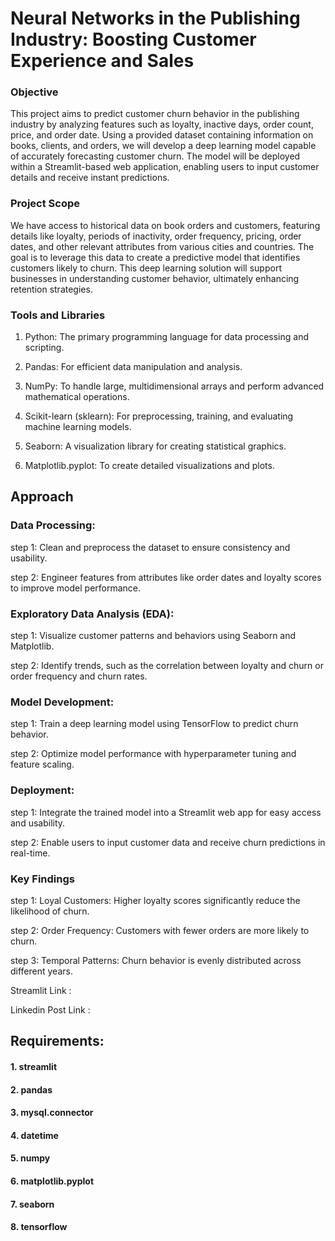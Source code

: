 # Neural Networks in the Publishing Industry: Boosting Customer Experience and Sales

### Objective

This project aims to predict customer churn behavior in the publishing industry by analyzing features such as loyalty, inactive days, order count, price, and order date. Using a provided dataset containing information on books, clients, and orders, we will develop a deep learning model capable of accurately forecasting customer churn. The model will be deployed within a Streamlit-based web application, enabling users to input customer details and receive instant predictions.

### Project Scope

We have access to historical data on book orders and customers, featuring details like loyalty, periods of inactivity, order frequency, pricing, order dates, and other relevant attributes from various cities and countries. The goal is to leverage this data to create a predictive model that identifies customers likely to churn. This deep learning solution will support businesses in understanding customer behavior, ultimately enhancing retention strategies.

### Tools and Libraries

1. Python: The primary programming language for data processing and scripting.

2. Pandas: For efficient data manipulation and analysis.

3. NumPy: To handle large, multidimensional arrays and perform advanced mathematical operations.

4. Scikit-learn (sklearn): For preprocessing, training, and evaluating machine learning models.

5. Seaborn: A visualization library for creating statistical graphics.

6. Matplotlib.pyplot: To create detailed visualizations and plots.

## Approach

### Data Processing:

step 1: Clean and preprocess the dataset to ensure consistency and usability.

step 2: Engineer features from attributes like order dates and loyalty scores to improve model performance.

### Exploratory Data Analysis (EDA):

step 1: Visualize customer patterns and behaviors using Seaborn and Matplotlib.

step 2: Identify trends, such as the correlation between loyalty and churn or order frequency and churn rates.

### Model Development:

step 1: Train a deep learning model using TensorFlow to predict churn behavior.

step 2: Optimize model performance with hyperparameter tuning and feature scaling.

### Deployment:

step 1: Integrate the trained model into a Streamlit web app for easy access and usability.

step 2: Enable users to input customer data and receive churn predictions in real-time.

### Key Findings

step 1: Loyal Customers: Higher loyalty scores significantly reduce the likelihood of churn.

step 2: Order Frequency: Customers with fewer orders are more likely to churn.

step 3: Temporal Patterns: Churn behavior is evenly distributed across different years.


Streamlit Link :

Linkedin Post Link : 


## Requirements:

#### 1. streamlit

#### 2. pandas

#### 3. mysql.connector

#### 4. datetime

#### 5. numpy

#### 6. matplotlib.pyplot 

#### 7. seaborn

#### 8. tensorflow

